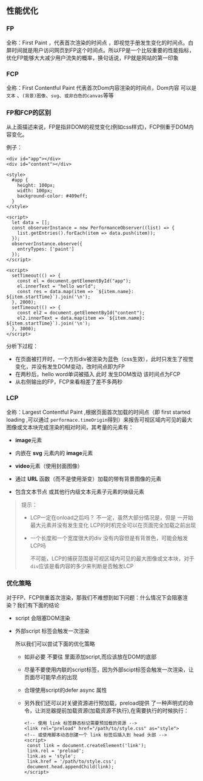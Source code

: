 ## 性能优化

### FP

全称：First Paint ，代表首次渲染的时间点 ，即视觉手册发生变化的时间点。白屏时间就是用户访问网页到FP这个时间点。所以FP是一个比较重要的性能指标，优化FP能够大大减少用户流失的概率，换句话说，FP就是网站的第一印象

### FCP

全称：First Contentful Paint 代表首次Dom内容渲染的时间点，Dom内容 可以是 `文本` 、`(背景)图像`、`svg`、`或非白色的canvas`等等

### FP和FCP的区别

从上面描述来说，FP是指非DOM的视觉变化(例如css样式)，FCP侧重于DOM内容变化。

例子：

```
<div id="app"></div>
<div id="content"></div>

<style>
  #app {
    height: 100px;
    width: 100px;
    background-color: #409eff;
  }
</style>

<script>
  let data = [];
  const observerInstance = new PerformanceObserver((list) => {
    list.getEntries().forEach(item => data.push(item));
  });
  observerInstance.observe({
    entryTypes: ['paint']
  });
</script>

<script>
  setTimeout(() => {
    const el = document.getElementById("app");
    el.innerText = "hello world";
    const res = data.map(item => `${item.name}: ${item.startTime}`).join('\n');
  }, 2000);
  setTimeout(() => {
    const el2 = document.getElementById("content");
    el2.innerText = data.map(item => `${item.name}: ${item.startTime}`).join('\n');
  }, 3000);
</script>
```

分析下过程：

- 在页面被打开时，一个方形div被渲染为蓝色（css生效），此时只发生了视觉变化，并没有发生DOM变动，改时间点即为FP
- 在两秒后，hello word单词被插入 此时 发生DOM改动 该时间点为FCP
- 从右侧输出的FP，FCP来看相差了差不多两秒

### LCP

全称：Largest Contentful Paint ,根据页面首次加载的时间点（即 first started loading ,可以通过 `performace.timeOrigin`得到）来报告可视区域内可见的最大图像或文本块完成渲染的相对时间，其考量的元素有：

- **image**元素

- 内嵌在 **svg** 元素内的 **image**元素

- **video**元素（使用封面图像）

- 通过 **URL** 函数（而不是使用渐变）加载的带有背景图像的元素

- 包含文本节点 或其他行内级文本元素子元素的块级元素

  

> 提示：
>
> - LCP一定在onload之后吗？
>   不一定，虽然大部分情况是，但是 一开始最大元素并没有发生变化 LCP的时机完全可以在页面完全加载之前出现
>
> - 一个长度和一个宽度很大的div 没有内容但是有背景色，可能会触发LCP吗
>
>   不可能，LCP的捕获范围是可视区域内可见的最大图像或文本块，对于`div`应该是看内容的多少来判断是否触发LCP

### 优化策略

对于FP、FCP侧重首次渲染，那我们不难想到如下问题：什么情况下会阻塞渲染？我们有下面的结论

- script 会阻塞DOM渲染

- 外部script 标签会触发一次渲染

  所以我们可以尝试下面的优化策略

  - 如非必要 不要往 **<head />** 里面添加script,而应该放在DOM的底部

  - 尽量不要使用内联的script标签，因为外部scipt标签会触发一次渲染，让页面尽可能早点的出现

  - 合理使用script的defer async 属性

  - 另外我们还可以对关键资源进行预加载，preload提供 了一种声明式的命令，让浏览器提前加载资源(加载资源不执行),在需要执行的时候执行：

    ```
    <!-- 使用 link 标签静态标记需要预加载的资源 -->
    <link rel="preload" href="/path/to/style.css" as="style">
    <!-- 或使用脚本动态创建一个 link 标签后插入到 head 头部 -->
    <script>
     const link = document.createElement('link');
     link.rel = 'preload';
     link.as = 'style';
     link.href = '/path/to/style.css';
     document.head.appendChild(link);
    </script>
    ```

    